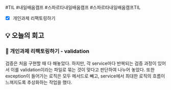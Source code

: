 #TIL #내일배움캠프 #스파르타내일배움캠프 #스파르타내일배움캠프TIL 

- [x] 개인과제 리팩토링하기

## 💡 오늘의 회고
### 👀 개인과제 리팩토링하기 - validation
검증은 처음 구현할 때 다 해놓았다. 하지만, 각 service마다 반복되는 검증 과정이 있어서 이를 validation이라는 파일로 묶는 것이 맞다고 판단하여 나누어 놓았다. 또한 exception이 들어가는 로직은 모두 메서드로 빼고, service에서 최대한 로직의 흐름이 느껴지도록 추상화하는 작업을 했다.

